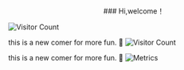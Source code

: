 
<div align="center">
    ### Hi,welcome！
</div>

![Visitor Count](https://profile-counter.glitch.me/Christmas/count.svg)

this is a new comer for more fun. 👋
![Visitor Count](https://camo.githubusercontent.com/810fafff9494605b8da8804af6bc6a38af0aaaf160ea7898b20583b9441bee76/68747470733a2f2f63646e2e6a7364656c6976722e6e65742f67682f73756e3032323553554e2f70686f746f732f696d616765732f3230323130383330303031393535362e676966)

this is a new comer for more fun. 👋
![Metrics](https://metrics.lecoq.io/aNewComerForFun?template=classic&base=header%2C%20activity%2C%20community%2C%20repositories%2C%20metadata&base.indepth=false&base.hireable=false&base.skip=false&config.timezone=Asia%2FShanghai)
